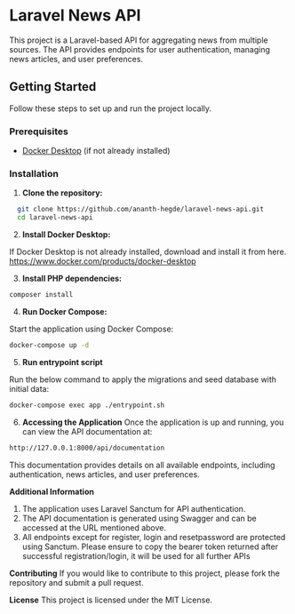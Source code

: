 # Laravel News API

This project is a Laravel-based API for aggregating news from multiple sources. The API provides endpoints for user authentication, managing news articles, and user preferences.

## Getting Started

Follow these steps to set up and run the project locally.

### Prerequisites

- [Docker Desktop](https://www.docker.com/products/docker-desktop) (if not already installed)

### Installation

1. **Clone the repository:**
 ```sh
   git clone https://github.com/ananth-hegde/laravel-news-api.git
   cd laravel-news-api
```
2. **Install Docker Desktop:**

If Docker Desktop is not already installed, download and install it from here.
https://www.docker.com/products/docker-desktop

3. **Install PHP dependencies:**
```sh
composer install
```

4. **Run Docker Compose:**

Start the application using Docker Compose:
```sh
docker-compose up -d
```

5. **Run entrypoint script**

Run the below command to apply the migrations and seed database with initial data:

```sh
docker-compose exec app ./entrypoint.sh
```

6. **Accessing the Application**
Once the application is up and running, you can view the API documentation at:
```sh
http://127.0.0.1:8000/api/documentation
```

This documentation provides details on all available endpoints, including authentication, news articles, and user preferences.

**Additional Information**
1) The application uses Laravel Sanctum for API authentication.
2) The API documentation is generated using Swagger and can be accessed at the URL mentioned above.
3) All endpoints except for register, login and resetpassword are protected using Sanctum. Please ensure to copy the bearer token returned after successful registration/login, it will be used for all further APIs

**Contributing**
If you would like to contribute to this project, please fork the repository and submit a pull request.

**License**
This project is licensed under the MIT License.